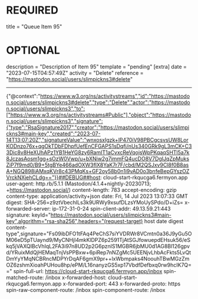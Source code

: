 
# REQUIRED
title = "Queue Item 95"
# OPTIONAL
description = "Description of Item 95"
template = "pending"
[extra]
date = "2023-07-15T04:57:49Z"
activity = "Delete"
reference = "https://mastodon.social/users/slimpickns3#delete"

---
{"@context":"https://www.w3.org/ns/activitystreams","id":"https://mastodon.social/users/slimpickns3#delete","type":"Delete","actor":"https://mastodon.social/users/slimpickns3","to":["https://www.w3.org/ns/activitystreams#Public"],"object":"https://mastodon.social/users/slimpickns3","signature":{"type":"RsaSignature2017","creator":"https://mastodon.social/users/slimpickns3#main-key","created":"2023-07-14T13:07:20Z","signatureValue":"wnxosxIgzk+lP470iV98PBCgcsvsUW8LorKODnzo76x+qgOkTDbFDhpfUefEnCFGAPS1sDqfj/nUs340GRk9gL3mCK+C33Dic8v8HeXUhAPz1YB1HeYG8zy6RamIT1aCvxcReVqojsWpPKqaqSHTl5a7k8JczasAosm1gg+sOzW0Vwp/u+bXNiw2g7immFQ4ucDO8V7DgIJqZpMuksZiP7f9md0/B9+5tgBYe466adOXW3flX8YaK7r7F/cbd/M2QSJxv9Cl8f0B8asA+NGQ898iAMxqKVr8c43PMqKs+GF2oy58b0n1i9vAD0o3bnfeBepGYszOZVrckNXjehCLdg=="}}##DEBUG##host: cloud-start-rkqucga6.fermyon.app
user-agent: http.rb/5.1.1 (Mastodon/4.1.4+nightly-20230713; +https://mastodon.social/)
content-length: 783
accept-encoding: gzip
content-type: application/activity+json
date: Fri, 14 Jul 2023 13:07:33 GMT
digest: SHA-256=z9ztVbechILs3k9URWy9xsufDLzsYMoUySPdo/D+iZs=
x-forwarded-server: ip-172-31-0-24
spin-client-addr: 49.13.59.21:443
signature: keyId="https://mastodon.social/users/slimpickns3#main-key",algorithm="rsa-sha256",headers="(request-target) host date digest content-type",signature="Fs09ibDFO1tFAq4PeChS7siYVDRWr8VCmtn0a36J9yGu5OM06eD5pTUaynd9/MyCNHjI4mkKlDPZ6p2591TjAtSGJfowuepdEHsuk56/eSkq5jVAXQIBcVhIqL2FA3i97n8UD2p2G6pznlS1MGBR6jbMU0d1AG8Bl126gpvd/YRuixMdQjHEMaqTnjVsPPBxw+6piRep7nNZgMc5UEENjvLhbAcFkts5LvQtDmYyYMqNCBRncMDPYrDqAF6gmX9pr++lxWbmpaks4NoouhTBwMGzZmOZ6zshmXioahPUHou8hp/ePM/L16nanyzGS5xp17VbdfDefbxq0rw9hcIK7Q=="
spin-full-url: https://cloud-start-rkqucga6.fermyon.app/inbox
spin-matched-route: /inbox
x-forwarded-host: cloud-start-rkqucga6.fermyon.app
x-forwarded-port: 443
x-forwarded-proto: https
spin-raw-component-route: /inbox
spin-component-route: /inbox

